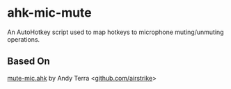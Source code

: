 # ahk-mic-mute
An AutoHotkey script used to map hotkeys to microphone muting/unmuting operations.

## Based On
[mute-mic.ahk](https://gist.github.com/airstrike/5cb66c97a288efdb578a) by Andy Terra <[github.com/airstrike](github.com/airstrike)>
